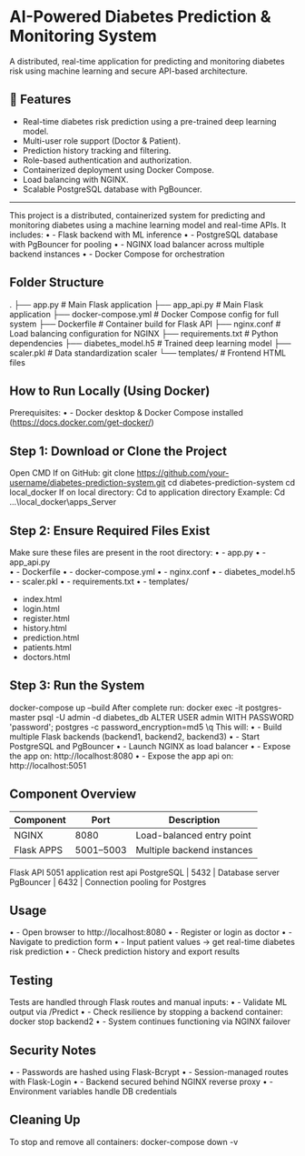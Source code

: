 # AI-Powered Diabetes Prediction & Monitoring System

A distributed, real-time application for predicting and monitoring diabetes risk using machine learning and secure API-based architecture.

## 🧠 Features

- Real-time diabetes risk prediction using a pre-trained deep learning model.
- Multi-user role support (Doctor & Patient).
- Prediction history tracking and filtering.
- Role-based authentication and authorization.
- Containerized deployment using Docker Compose.
- Load balancing with NGINX.
- Scalable PostgreSQL database with PgBouncer.

---

This project is a distributed, containerized system for predicting and monitoring diabetes using a machine learning model and real-time APIs. It includes:
•	- Flask backend with ML inference
•	- PostgreSQL database with PgBouncer for pooling
•	- NGINX load balancer across multiple backend instances
•	- Docker Compose for orchestration

Folder Structure
----------------
.
├── app.py                 # Main Flask application
├── app_api.py                 # Main Flask application
├── docker-compose.yml     # Docker Compose config for full system
├── Dockerfile             # Container build for Flask API
├── nginx.conf             # Load balancing configuration for NGINX
├── requirements.txt       # Python dependencies
├── diabetes_model.h5      # Trained deep learning model
├── scaler.pkl             # Data standardization scaler
└── templates/             # Frontend HTML files 

How to Run Locally (Using Docker)
---------------------------------
Prerequisites:
•	- Docker desktop & Docker Compose installed (https://docs.docker.com/get-docker/)

Step 1: Download or Clone the Project
-------------------------------------
Open CMD
If on GitHub:
git clone https://github.com/your-username/diabetes-prediction-system.git
cd diabetes-prediction-system
cd local_docker
If on local directory:
Cd to application directory 
Example: 
Cd ...\local_docker\apps_Server

Step 2: Ensure Required Files Exist
-----------------------------------
Make sure these files are present in the root directory:
•	- app.py
•	- app_api.py                 
•	- Dockerfile
•	- docker-compose.yml
•	- nginx.conf
•	- diabetes_model.h5
•	- scaler.pkl
•	- requirements.txt
•	- templates/ 
-	index.html
-	login.html
-	register.html
-	history.html
-	prediction.html
-	patients.html
-	doctors.html

Step 3: Run the System
----------------------
docker-compose up –build
After complete run:
docker exec -it postgres-master psql -U admin -d diabetes_db
ALTER USER admin WITH PASSWORD 'password';
postgres -c password_encryption=md5
\q
This will:
•	- Build multiple Flask backends (backend1, backend2, backend3)
•	- Start PostgreSQL and PgBouncer
•	- Launch NGINX as load balancer
•	- Expose the app on: http://localhost:8080
•	- Expose the app api on: http://localhost:5051

Component Overview
------------------
Component     | Port  | Description
--------------|-------|-----------------------------
NGINX         | 8080  | Load-balanced entry point
Flask APPS     | 5001–5003 | Multiple backend instances
Flask API          5051   application rest api
PostgreSQL    | 5432  | Database server
PgBouncer     | 6432  | Connection pooling for Postgres

Usage
-----
•	- Open browser to http://localhost:8080
•	- Register or login as doctor
•	- Navigate to prediction form
•	- Input patient values → get real-time diabetes risk prediction
•	- Check prediction history and export results

Testing
-------
Tests are handled through Flask routes and manual inputs:
•	- Validate ML output via /Predict
•	- Check resilience by stopping a backend container:
docker stop backend2
•	- System continues functioning via NGINX failover

Security Notes
--------------
•	- Passwords are hashed using Flask-Bcrypt
•	- Session-managed routes with Flask-Login
•	- Backend secured behind NGINX reverse proxy
•	- Environment variables handle DB credentials

Cleaning Up
-----------
To stop and remove all containers:
docker-compose down -v

